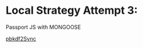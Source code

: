 # Local Strategy Attempt 3:

Passport JS with MONGOOSE

[pbkdf2Sync](https://cryptobook.nakov.com/mac-and-key-derivation/pbkdf2)